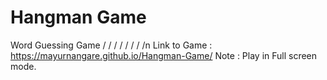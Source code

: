 # Hangman Game
 Word Guessing Game
  /
  /
  /
  /
  / 
  /
  /
   /n Link to Game : https://mayurnangare.github.io/Hangman-Game/
  Note : Play in Full screen mode.
